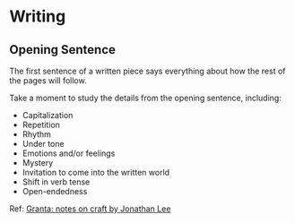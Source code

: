 # Writing

## Opening Sentence

The first sentence of a written piece says everything about how the rest of the pages will follow.

Take a moment to study the details from the opening sentence, including:

* Capitalization
* Repetition
* Rhythm
* Under tone
* Emotions and/or feelings
* Mystery
* Invitation to come into the written world
* Shift in verb tense
* Open-endedness

Ref: [Granta: notes on craft by Jonathan Lee](https://granta.com/notes-on-craft-jonathan-lee/)